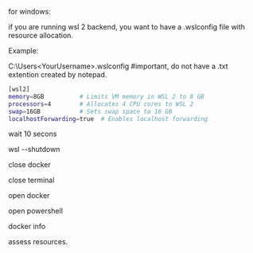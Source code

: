 for windows:

if you are running wsl 2 backend, you want to have a .wslconfig file with resource allocation.

Example:

C:\Users\<YourUsername>\.wslconfig   #important, do not have a .txt extention created by notepad.

```bash
[wsl2]
memory=8GB          # Limits VM memory in WSL 2 to 8 GB
processors=4        # Allocates 4 CPU cores to WSL 2
swap=16GB           # Sets swap space to 16 GB
localhostForwarding=true  # Enables localhost forwarding
```
wait 10 secons

wsl --shutdown

close docker 

close terminal

open docker

open powershell

docker info

assess resources. 
